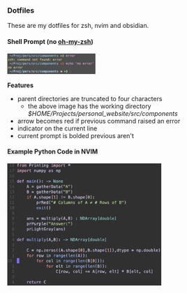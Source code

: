 ### Dotfiles
These are my dotfiles for zsh, nvim and obsidian.

#### Shell Prompt (no [oh-my-zsh](https://ohmyz.sh))
<img style="width:40%;" src="./readme_images/prompt.jpg" />

**Features**
- parent directories are truncated to four characters
    - the above image has the working directory *$HOME/Projects/personal_website/src/components*
- arrow becomes red if previous command raised an error
- indicator on the current line
- current prompt is bolded previous aren't

#### Example Python Code in NVIM
<img style="width:70%;" src="./readme_images/pythoninnvim.jpg" />
